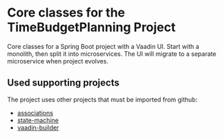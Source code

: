 # Core classes for the TimeBudgetPlanning Project
Core classes for a Spring Boot project with a Vaadin UI. 
Start with a monolith, then split it into microservices.
The UI will migrate to a separate microservice when project evolves.

## Used supporting projects
The project uses other projects that must be imported from github:
* [associations](https://github.com/geobe/associations)
* [state-machine](https://github.com/geobe/state-machine)
* [vaadin-builder](https://github.com/geobe/vaadin-builder)
